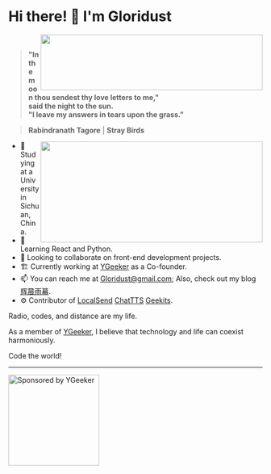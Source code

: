 # Hi there! 👋 I'm Gloridust

<div>
  <img src="https://github-readme-stats.vercel.app/api?username=Gloridust&show_icons=true&hide_title=true&hide=contribs&include_all_commits=False&bg_color=4EBFFE,63C862,FFCA3D&title_color=f3f3f3&text_color=f3f3f3" height="110" width="440" align="right">
  <br>
  
  > **"In the moon thou sendest thy love letters to me,"**  
  > **said the night to the sun.**  
  > **"I leave my answers in tears upon the grass."**  
  
  > **Rabindranath Tagore** | **Stray Birds**  
</div>

<div>
  <img src="https://github-readme-stats.vercel.app/api/top-langs/?username=Gloridust&hide=&hide_progress=true&langs_count=8&layout=compact&bg_color=4EBFFE,63C862,FFCA3D&title_color=f3f3f3&text_color=f3f3f3" height="200" width="440" align="right">
  
  - 🔭 Studying at a University in Sichuan, China.
  - 🌱 Learning React and Python.
  - 👯 Looking to collaborate on front-end development projects.
  - 🏗️ Currently working at [YGeeker](https://ygeeker.com) as a Co-founder.
  - 📫 You can reach me at <Gloridust@gmail.com>; Also, check out my blog [辉晨雨幕](https://gloridust.xyz).
  - ⚙️ Contributor of [LocalSend](https://github.com/localsend/localsend) [ChatTTS](https://github.com/2noise/ChatTTS) [Geekits](https://github.com/RiverTwilight/Geekits).
  
  Radio, codes, and distance are my life.
  
  As a member of [YGeeker](https://github.com/ygeeker), I believe that technology and life can coexist harmoniously.
  
  Code the world!
</div>

---

<a href="https://www.ygeeker.com">
  <img width="180" alt="Sponsored by YGeeker" src="https://www.ygeeker.com/badge/sponsor.png">
</a>
